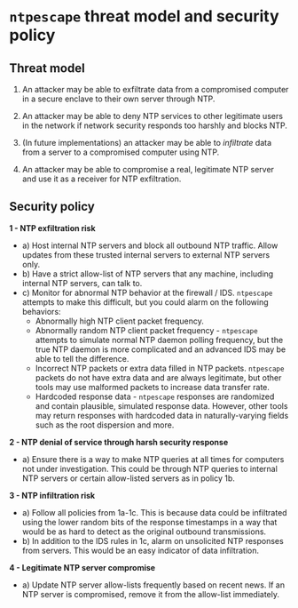 `ntpescape` threat model and security policy
============================================

Threat model
------------

1. An attacker may be able to exfiltrate data from a compromised
   computer in a secure enclave to their own server through NTP. 

2. An attacker may be able to deny NTP services to other legitimate
   users in the network if network security responds too harshly and 
   blocks NTP.

3. (In future implementations) an attacker may be able to _infiltrate_
   data from a server to a compromised computer using NTP.

4. An attacker may be able to compromise a real, legitimate NTP server
   and use it as a receiver for NTP exfiltration. 

Security policy
---------------

**1 - NTP exfiltration risk**
   * a) Host internal NTP servers and block all outbound NTP traffic.
        Allow updates from these trusted internal servers to external
        NTP servers only.
   * b) Have a strict allow-list of NTP servers that any machine,
        including internal NTP servers, can talk to. 
   * c) Monitor for abnormal NTP behavior at the firewall / IDS. 
        `ntpescape` attempts to make this difficult, but you could 
        alarm on the following behaviors:
      * Abnormally high NTP client packet frequency.
      * Abnormally random NTP client packet frequency - `ntpescape` 
         attempts to simulate normal NTP daemon polling frequency, 
         but the true NTP daemon is more complicated and an advanced
         IDS may be able to tell the difference.
      * Incorrect NTP packets or extra data filled in NTP packets.
        `ntpescape` packets do not have extra data and are always
        legitimate, but other tools may use malformed packets to 
        increase data transfer rate.
      * Hardcoded response data - `ntpescape` responses are randomized
        and contain plausible, simulated response data. However, 
        other tools may return responses with hardcoded data in 
        naturally-varying fields such as the root dispersion and more.

**2 - NTP denial of service through harsh security response**
   * a) Ensure there is a way to make NTP queries at all times for
        computers not under investigation. This could be through
        NTP queries to internal NTP servers or certain allow-listed
        servers as in policy 1b.

**3 - NTP infiltration risk**
   * a) Follow all policies from 1a-1c. This is because data
        could be infiltrated using the lower random bits of the response
        timestamps in a way that would be as hard to detect as the 
        original outbound transmissions.
   * b) In addition to the IDS rules in 1c, alarm on unsolicited
        NTP responses from servers. This would be an easy indicator
        of data infiltration.

**4 - Legitimate NTP server compromise**
   * a) Update NTP server allow-lists frequently based on recent news.
        If an NTP server is compromised, remove it from the allow-list
        immediately.